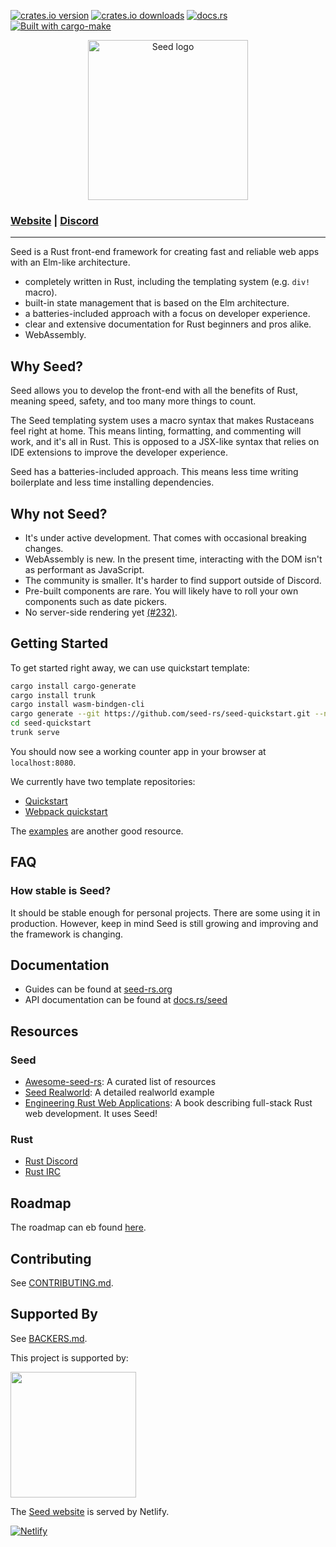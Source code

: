 [![crates.io version](https://meritbadge.herokuapp.com/seed)](https://crates.io/crates/seed)
[![crates.io downloads](https://img.shields.io/crates/d/seed.svg)](https://crates.io/crates/seed)
[![docs.rs](https://docs.rs/seed/badge.svg)](https://docs.rs/seed)
[![Built with cargo-make](https://sagiegurari.github.io/cargo-make/assets/badges/cargo-make.svg)](https://sagiegurari.github.io/cargo-make)

<p align="center">
  <img src="https://raw.githubusercontent.com/seed-rs/seed-rs.org/81ed1acc77062ede3295683f21f2d39611843192/seed_branding/seed_logo.min.svg" width="256" title="Seed logo">
</p>

### [Website](https://seed-rs.org) | [Discord](https://discord.gg/JHHcHp5)
---
Seed is a Rust front-end framework for creating fast and reliable web apps with an Elm-like architecture.

- completely written in Rust, including the templating system (e.g. `div!` macro).
- built-in state management that is based on the Elm architecture.
- a batteries-included approach with a focus on developer experience.
- clear and extensive documentation for Rust beginners and pros alike.
- WebAssembly.

## Why Seed?
Seed allows you to develop the front-end with all the benefits of Rust, meaning speed, safety, and too many more things to count.

The Seed templating system uses a macro syntax that makes Rustaceans feel right at home. This means linting, formatting, and commenting will work, and it's all in Rust. This is opposed to a JSX-like syntax that relies on IDE extensions to improve the developer experience.

Seed has a batteries-included approach. This means less time writing boilerplate and less time installing dependencies.

## Why not Seed?
- It's under active development. That comes with occasional breaking changes.
- WebAssembly is new. In the present time, interacting with the DOM isn't as performant as JavaScript.
- The community is smaller. It's harder to find support outside of Discord.
- Pre-built components are rare. You will likely have to roll your own components such as date pickers.
- No server-side rendering yet [(#232)](#232).


## Getting Started
To get started right away, we can use quickstart template:
```sh
cargo install cargo-generate
cargo install trunk
cargo install wasm-bindgen-cli
cargo generate --git https://github.com/seed-rs/seed-quickstart.git --name seed-quickstart
cd seed-quickstart
trunk serve
```

You should now see a working counter app in your browser at `localhost:8080`.


We currently have two template repositories:
- [Quickstart](https://github.com/seed-rs/seed-quickstart)
- [Webpack quickstart](https://github.com/seed-rs/seed-quickstart-webpack)

The [examples](examples/) are another good resource.

## FAQ
### How stable is Seed?
It should be stable enough for personal projects. There are some using it in production. However, keep in mind Seed is still growing and improving and the framework is changing.

## Documentation
- Guides can be found at [seed-rs.org](https://seed-rs.org)
- API documentation can be found at [docs.rs/seed](https://docs.rs/seed)

## Resources
### Seed
- [Awesome-seed-rs](https://github.com/seed-rs/awesome-seed-rs): A curated list of resources
- [Seed Realworld](https://github.com/seed-rs/seed-rs-realworld): A detailed realworld example
- [Engineering Rust Web Applications](https://erwabook.com/intro/): A book describing full-stack Rust web development. It uses Seed!

### Rust
- [Rust Discord](https://discordapp.com/invite/rust-lang)
- [Rust IRC](https://www.irccloud.com/invite?channel=%23%23rust&hostname=chat.freenode.net&port=6697&ssl=1)

## Roadmap
The roadmap can eb found [here](https://github.com/seed-rs/seed/milestones).

## Contributing
See [CONTRIBUTING.md](CONTRIBUTING.md).

## Supported By
See [BACKERS.md](BACKERS.md).

<p>This project is supported by:</p>
<p>
  <!-- referral link from console -->
  <a href="https://m.do.co/c/f02c252209c1">
    <img src="https://opensource.nyc3.cdn.digitaloceanspaces.com/attribution/assets/SVG/DO_Logo_horizontal_blue.svg" width="201px">
  </a>
</p>

The [Seed website](https://seed-rs.org) is served by Netlify.

[![Netlify](https://www.netlify.com/img/global/badges/netlify-light.svg)](https://www.netlify.com)
